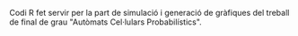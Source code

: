 Codi R fet servir per la part de simulació i generació de gràfiques del treball de final de grau "Autòmats Cel·lulars Probabilístics".
